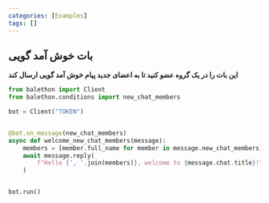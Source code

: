 ```yaml
---
categories: [Examples]
tags: []
---
```


## بات خوش آمد گویی

**این بات را در یک گروه عضو کنید تا به اعضای جدید پیام خوش آمد گویی ارسال کند**

```python
from balethon import Client
from balethon.conditions import new_chat_members

bot = Client("TOKEN")


@bot.on_message(new_chat_members)
async def welcome_new_chat_members(message):
    members = [member.full_name for member in message.new_chat_members]
    await message.reply(
        f"Hello {', '.join(members)}, welcome to {message.chat.title}!"
    )


bot.run()
```